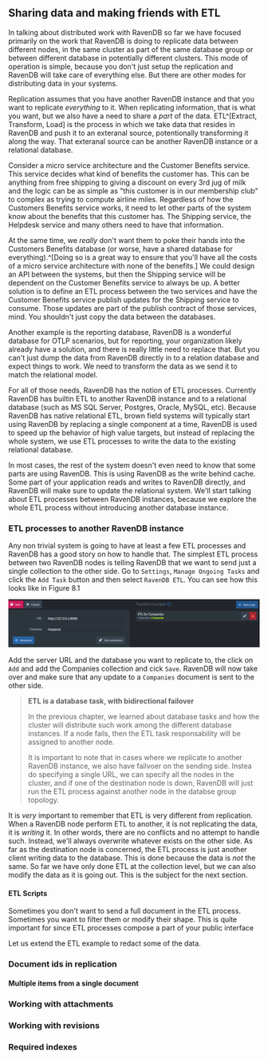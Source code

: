 
## Sharing data and making friends with ETL

[Sharing data and making friends with ETL]:(#integrations)

In talking about distributed work with RavenDB so far we have focused primarily on the work that RavenDB is doing to replicate data between different nodes,
in the same cluster as part of the same database group or between different database in potentially different clusters. This mode of operation is simple, 
because you don't just setup the replication and RavenDB will take care of everything else. But there are other modes for distributing data in your systems.

Replication assumes that you have another RavenDB instance and that you want to replicate _everything_ to it. When replicating information, that is what you
want, but we also have a need to share a _part_ of the data. ETL^[Extract, Transform, Load] is the process in which we take data that resides in RavenDB
and push it to an exteranal source, potentionally transforming it along the way. That exteranal source can be another RavenDB instance or a relational database. 

Consider a micro service architecture and the Customer Benefits service. This service decides what kind of benefits the customer has. This can be anything
from free shipping to giving a discount on every 3rd jug of milk and the logic can be as simple as "this customer is in our membership club" to complex as 
trying to compute airline miles. Regardless of how the Customers Benefits service works, it need to let other parts of the system know about the 
benefits that this customer has. The Shipping service, the Helpdesk service and many others need to have that information. 

At the same time, we _really_ don't want them to poke their hands into the Customers Benefits database (or worse, have a shared database for everything).^[Doing
so is a great way to ensure that you'll have all the costs of a micro service architecture with none of the benefits.] We could design an API between the 
systems, but then the Shipping service will be dependent on the Customer Benefits service to always be up. A better solution is to define an ETL process between
the two services and have the Customer Benefits service publish updates for the Shipping service to consume. Those updates are part of the publish contract of
those services, mind. You shouldn't just copy the data between the databases.

Another example is the reporting database, RavenDB is a wonderful database for OTLP scenarios, but for reporting, your organization likely already have a 
solution, and there is really little need to replace that. But you can't just dump the data from RavenDB directly in to a relation database and expect things
to work. We need to transform the data as we send it to match the relational model.

For all of those needs, RavenDB has the notion of ETL processes. Currently RavenDB has builtin ETL to another RavenDB instance and to a relational database 
(such as MS SQL Server, Postgres, Oracle, MySQL, etc). 
Because RavenDB has native relational ETL, brown field systems will typically start using RavenDB by replacing a single component at a time, RavenDB is used
to speed up the behavior of high value targets, but instead of replacing the whole system, we use ETL processes to write the data to the existing relational
database. 

In most cases, the rest of the system doesn't even need to know that some parts are using RavenDB. This is using RavenDB as the write behind cache.
Some part of your application reads and writes to RavenDB directly, and RavenDB will make sure to update the relational system. 
We'll start talking about ETL processes between RavenDB instances, because we explore the whole ETL process without introducing another database instance.


### ETL processes to another RavenDB instance

Any non trivial system is going to have at least a few ETL processes and RavenDB has a good story on how to handle that. The simplest ETL process between
two RavenDB nodes is telling RavenDB that we want to send just a single collection to the other side. Go to `Settings`, `Manage Ongoing Tasks` and click
the `Add Task` button and then select `RavenDB ETL`. You can see how this looks like in Figure 8.1

![Defining a trivial ETL process between two RavenDB instances](./Ch08/img01.png)

Add the server URL and the database you want to replicate to, the click on `Add` and add the Companies collection and cick `Save`. RavenDB will now take
over and make sure that any update to a `Companies` document is sent to the other side. 

> **ETL is a database task, with bidirectional failover**
>
> In the previous chapter, we learned about database tasks and how the cluster will distribute such work among the different database instances. If a node
> fails, then the ETL task responsability will be assigned to another node. 
>
> It is important to note that in cases where we replicate to another RavenDB instance, we also have failvoer on the sending side. Instea do specifying a 
> single URL, we can specify all the nodes in the cluster, and if one of the destination node is down, RavenDB will just run the ETL process against another
> node in the databse group topology.

It is _very_ important to remember that ETL is very different from replication. When a RavenDB node perform ETL to another, it is not replicating the data, it 
is _writing_ it. In other words, there are no conflicts and no attempt to handle such. Instead, we'll always overwrite whatever exists on the other side. As far
as the destination node is concerned, the ETL process is just another client writing data to the database. This is done because the data is _not_ the same. 
So far we have only done ETL at the collection level, but we can also modify the data as it is going out. This is the subject for the next section.

#### ETL Scripts

Sometimes you don't want to send a full document in the ETL process. Sometimes you want to filter them or modify their shape. This is quite important for 
since ETL processes compose a part of your public interface

Let us extend the ETL example to redact some of
the data. 

### Document ids in replication

#### Multiple items from a single document

### Working with attachments

### Working with revisions


### Required indexes
